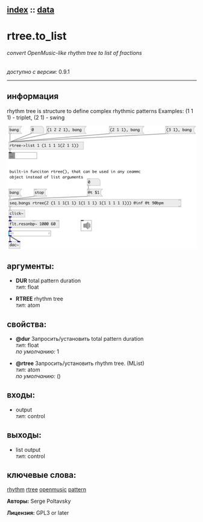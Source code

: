 [index](index.html) :: [data](category_data.html)
---

# rtree.to_list

###### convert OpenMusic-like rhythm tree to list of fractions

*доступно с версии:* 0.9.1

---


## информация
rhythm tree is structure to define complex rhythmic patterns Examples: (1 1 1) - triplet, (2 1) - swing


[![example](../examples/img/rtree.to_list.jpg)](../examples/pd/rtree.to_list.pd)



## аргументы:

* **DUR**
total pattern duration<br>
_тип:_ float<br>

* **RTREE**
rhythm tree<br>
_тип:_ atom<br>





## свойства:

* **@dur** 
Запросить/установить total pattern duration<br>
_тип:_ float<br>
_по умолчанию:_ 1<br>

* **@rtree** 
Запросить/установить rhythm tree. (MList)<br>
_тип:_ atom<br>
_по умолчанию:_ ()<br>



## входы:

* output<br>
_тип:_ control



## выходы:

* list output<br>
_тип:_ control



## ключевые слова:

[rhythm](keywords/rhythm.html)
[rtree](keywords/rtree.html)
[openmusic](keywords/openmusic.html)
[pattern](keywords/pattern.html)






**Авторы:** Serge Poltavsky




**Лицензия:** GPL3 or later





